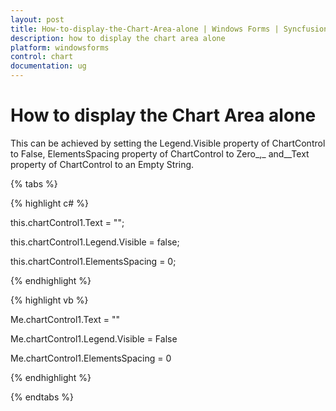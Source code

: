 ```yaml
---
layout: post
title: How-to-display-the-Chart-Area-alone | Windows Forms | Syncfusion
description: how to display the chart area alone
platform: windowsforms
control: chart
documentation: ug
---
```


# How to display the Chart Area alone

This can be achieved by setting the Legend.Visible property of ChartControl to False, ElementsSpacing property of ChartControl to Zero_,_ and__Text property of ChartControl to an Empty String.

{% tabs %}

{% highlight c# %}

this.chartControl1.Text = "";

this.chartControl1.Legend.Visible = false;

this.chartControl1.ElementsSpacing = 0;

{% endhighlight %}

{% highlight vb %}

Me.chartControl1.Text = ""

Me.chartControl1.Legend.Visible = False

Me.chartControl1.ElementsSpacing = 0

{% endhighlight %}

{% endtabs %}	